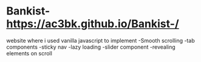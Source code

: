 # Bankist- https://ac3bk.github.io/Bankist-/
website where i used vanilla javascript to implement
-Smooth scrolling
-tab components
-sticky nav
-lazy loading
-slider component
-revealing elements on scroll
